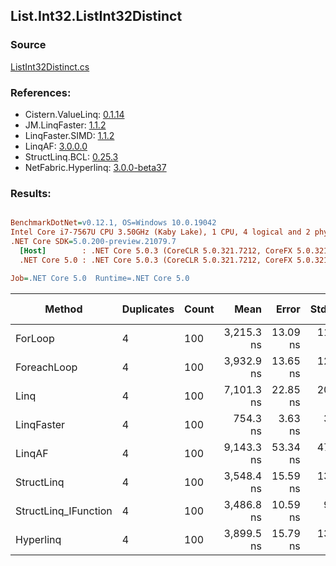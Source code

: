 ﻿## List.Int32.ListInt32Distinct

### Source
[ListInt32Distinct.cs](../LinqBenchmarks/List/Int32/ListInt32Distinct.cs)

### References:
- Cistern.ValueLinq: [0.1.14](https://www.nuget.org/packages/Cistern.ValueLinq/0.1.14)
- JM.LinqFaster: [1.1.2](https://www.nuget.org/packages/JM.LinqFaster/1.1.2)
- LinqFaster.SIMD: [1.1.2](https://www.nuget.org/packages/LinqFaster.SIMD/1.0.3)
- LinqAF: [3.0.0.0](https://www.nuget.org/packages/LinqAF/3.0.0.0)
- StructLinq.BCL: [0.25.3](https://www.nuget.org/packages/StructLinq.BCL/0.25.3)
- NetFabric.Hyperlinq: [3.0.0-beta37](https://www.nuget.org/packages/NetFabric.Hyperlinq/3.0.0-beta37)

### Results:
``` ini

BenchmarkDotNet=v0.12.1, OS=Windows 10.0.19042
Intel Core i7-7567U CPU 3.50GHz (Kaby Lake), 1 CPU, 4 logical and 2 physical cores
.NET Core SDK=5.0.200-preview.21079.7
  [Host]        : .NET Core 5.0.3 (CoreCLR 5.0.321.7212, CoreFX 5.0.321.7212), X64 RyuJIT
  .NET Core 5.0 : .NET Core 5.0.3 (CoreCLR 5.0.321.7212, CoreFX 5.0.321.7212), X64 RyuJIT

Job=.NET Core 5.0  Runtime=.NET Core 5.0  

```
|               Method | Duplicates | Count |       Mean |    Error |   StdDev | Ratio | RatioSD |  Gen 0 | Gen 1 | Gen 2 | Allocated |
|--------------------- |----------- |------ |-----------:|---------:|---------:|------:|--------:|-------:|------:|------:|----------:|
|              ForLoop |          4 |   100 | 3,215.3 ns | 13.09 ns | 11.60 ns |  1.00 |    0.00 | 2.8687 |     - |     - |    6008 B |
|          ForeachLoop |          4 |   100 | 3,932.9 ns | 13.65 ns | 12.10 ns |  1.22 |    0.01 | 2.8687 |     - |     - |    6008 B |
|                 Linq |          4 |   100 | 7,101.3 ns | 22.85 ns | 20.26 ns |  2.21 |    0.01 | 2.0599 |     - |     - |    4320 B |
|           LinqFaster |          4 |   100 |   754.3 ns |  3.63 ns |  3.22 ns |  0.23 |    0.00 |      - |     - |     - |         - |
|               LinqAF |          4 |   100 | 9,143.3 ns | 53.34 ns | 47.29 ns |  2.84 |    0.02 | 5.9204 |     - |     - |   12400 B |
|           StructLinq |          4 |   100 | 3,548.4 ns | 15.59 ns | 13.82 ns |  1.10 |    0.01 | 0.0153 |     - |     - |      32 B |
| StructLinq_IFunction |          4 |   100 | 3,486.8 ns | 10.59 ns |  9.39 ns |  1.08 |    0.00 |      - |     - |     - |         - |
|            Hyperlinq |          4 |   100 | 3,899.5 ns | 15.79 ns | 13.18 ns |  1.21 |    0.01 |      - |     - |     - |         - |
